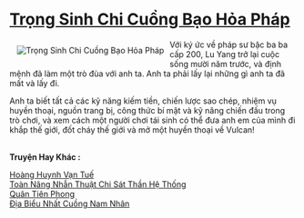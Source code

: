 <a href="https://truyentiki.com/trong-sinh-chi-cuong-bao-hoa-phap.33866/" title="Trọng Sinh Chi Cuồng Bạo Hỏa Pháp"><h1>Trọng Sinh Chi Cuồng Bạo Hỏa Pháp</h1></a><div style="display:table"><img align="right" style="float: left; padding: 10px;" src="https://truyentiki.com/a/img/str/src/33866.jpg" alt="Trọng Sinh Chi Cuồng Bạo Hỏa Pháp">Với ký ức về pháp sư bậc ba ba cấp 200, Lu Yang trở lại cuộc sống mười năm trước, và định mệnh đã làm một trò đùa với anh ta. Anh ta phải lấy lại những gì anh ta đã mất và lấy đi. <p></p> Anh ta biết tất cả các kỹ năng kiếm tiền, chiến lược sao chép, nhiệm vụ huyền thoại, nguồn trang bị, công thức bí mật và kỹ năng chiến đấu trong trò chơi, và xem cách một người chơi tái sinh có thể đưa anh em của mình đi khắp thế giới, đốt cháy thế giới và mở một huyền thoại về Vulcan!</div><p><br><b>Truyện Hay Khác :</b></p><a href="https://truyentiki.com/hoang-huynh-van-tue.33865/" alt="Hoàng Huynh Vạn Tuế">Hoàng Huynh Vạn Tuế</a><br/><a href="https://www.scoop.it/topic/nownovels/p/4118767009/2020/05/31/truyen-toan-nang-nhan-thuat-chi-sat-than-he-thong" alt="Toàn Năng Nhẫn Thuật Chi Sát Thần Hệ Thống">Toàn Năng Nhẫn Thuật Chi Sát Thần Hệ Thống</a><br/><a href="https://github.com/nownovels/top500/tree/master/truyenhay/33836/" alt="Quân Tiên Phong">Quân Tiên Phong</a><br/><a href="https://truyentiki.wordpress.com/2020/06/08/dia-bieu-nhat-cuong-nam-nhan/" alt="Địa Biểu Nhất Cuồng Nam Nhân">Địa Biểu Nhất Cuồng Nam Nhân</a><br/>